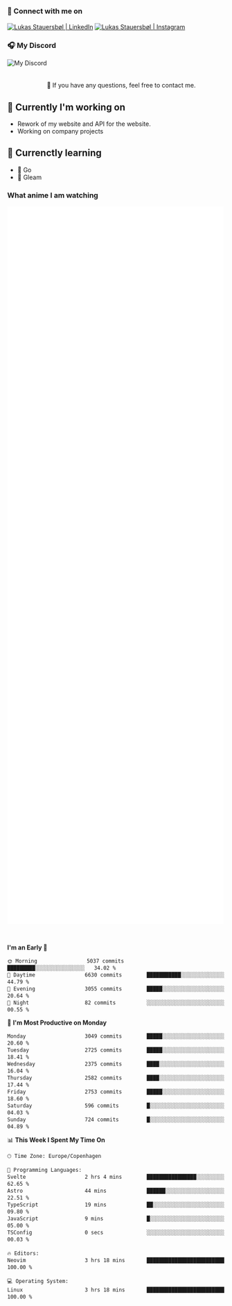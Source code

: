 ### 🔗 Connect with me on
<a href="https://www.instagram.com/lukas_stauersbol" target="_blank"><img align="center" src="https://raw.githubusercontent.com/stauersbol/stauersbol/main/images/instagram.svg" alt="Lukas Stauersbøl | LinkedIn" width="30px"/></a>
<a href="https://www.linkedin.com/in/lukas-stauersbol/" target="_blank"><img align="center" src="https://raw.githubusercontent.com/stauersbol/stauersbol/main/images/linkedin.svg" alt="Lukas Stauersbøl | Instagram" width="30px"/></a>

<p align="center">
 <h3>🎧 My Discord</h3>
 <img align="left" height="55px" src="https://discord.c99.nl/widget/theme-2/147806323323568128.png" alt="My Discord" />
</p>

<br/>
<br/>
<br/>
💬 If you have any questions, feel free to contact me.

## 🔭 Currently I'm working on
- Rework of my website and API for the website.
- Working on company projects
 
## 🌱 Currenctly learning
- 💙 Go
- 💜 Gleam

### What anime I am watching
<a href="https://anilist.co/user/slashiy/" align="center"><img align="center" width="500px" src="metrics.plugin.personal.anilist.svg" /></a>

<br/>

<!--START_SECTION:waka-->
**I'm an Early 🐤** 

```text
🌞 Morning                5037 commits        █████████░░░░░░░░░░░░░░░░   34.02 % 
🌆 Daytime                6630 commits        ███████████░░░░░░░░░░░░░░   44.79 % 
🌃 Evening                3055 commits        █████░░░░░░░░░░░░░░░░░░░░   20.64 % 
🌙 Night                  82 commits          ░░░░░░░░░░░░░░░░░░░░░░░░░   00.55 % 
```
📅 **I'm Most Productive on Monday** 

```text
Monday                   3049 commits        █████░░░░░░░░░░░░░░░░░░░░   20.60 % 
Tuesday                  2725 commits        █████░░░░░░░░░░░░░░░░░░░░   18.41 % 
Wednesday                2375 commits        ████░░░░░░░░░░░░░░░░░░░░░   16.04 % 
Thursday                 2582 commits        ████░░░░░░░░░░░░░░░░░░░░░   17.44 % 
Friday                   2753 commits        █████░░░░░░░░░░░░░░░░░░░░   18.60 % 
Saturday                 596 commits         █░░░░░░░░░░░░░░░░░░░░░░░░   04.03 % 
Sunday                   724 commits         █░░░░░░░░░░░░░░░░░░░░░░░░   04.89 % 
```


📊 **This Week I Spent My Time On** 

```text
🕑︎ Time Zone: Europe/Copenhagen

💬 Programming Languages: 
Svelte                   2 hrs 4 mins        ████████████████░░░░░░░░░   62.65 % 
Astro                    44 mins             ██████░░░░░░░░░░░░░░░░░░░   22.51 % 
TypeScript               19 mins             ██░░░░░░░░░░░░░░░░░░░░░░░   09.80 % 
JavaScript               9 mins              █░░░░░░░░░░░░░░░░░░░░░░░░   05.00 % 
TSConfig                 0 secs              ░░░░░░░░░░░░░░░░░░░░░░░░░   00.03 % 

🔥 Editors: 
Neovim                   3 hrs 18 mins       █████████████████████████   100.00 % 

💻 Operating System: 
Linux                    3 hrs 18 mins       █████████████████████████   100.00 % 
```


<!--END_SECTION:waka-->
